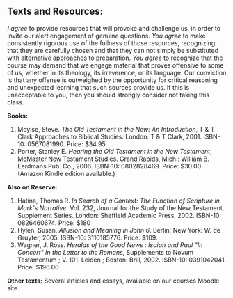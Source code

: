 ## Texts and Resources:

_I agree_ to provide resources that will provoke and challenge us, in order to invite our alert engagement of genuine questions. _You agree_ to make consistently rigorous use of the fullness of those resources, recognizing that they are carefully chosen and that they can not simply be substituted with alternative approaches to preparation. _You agree_ to recognize that the course may demand that we engage material that proves offensive to some of us, whether in its theology, its irreverence, or its language. Our conviction is that any offense is outweighed by the opportunity for critical reasoning and unexpected learning that such sources provide us. If this is unacceptable to you, then you should strongly consider not taking this class.
**Books:** 
1. Moyise, Steve. _The Old Testament in the New: An Introduction_, T & T Clark Approaches to Biblical Studies. London: T & T Clark, 2001. ISBN-10: 0567081990. Price: $34.951. Porter, Stanley E. _Hearing the Old Testament in the New Testament_, McMaster New Testament Studies. Grand Rapids, Mich.: William B. Eerdmans Pub. Co., 2006. ISBN-10: 0802828469. Price: $30.00 (Amazon Kindle edition available.)

**Also on Reserve:**

1. Hatina, Thomas R. _In Search of a Context: The Function of Scripture in Mark's Narrative_. Vol. 232, Journal for the Study of the New Testament. Supplement Series. London: Sheffield Academic Press, 2002. ISBN-10: 0826460674. Price: $1801. Hylen, Susan. _Allusion and Meaning in John 6_. Berlin; New York: W. de Gruyter, 2005. ISBN-10: 3110185776. Price: $109.1. Wagner, J. Ross. _Heralds of the Good News : Isaiah and Paul "In Concert" In the Letter to the Romans_, Supplements to Novum Testamentum ; V. 101. Leiden ; Boston: Brill, 2002. ISBN-10: 0391042041. Price: $196.00

**Other texts:** Several articles and essays, available on our courses Moodle site.
